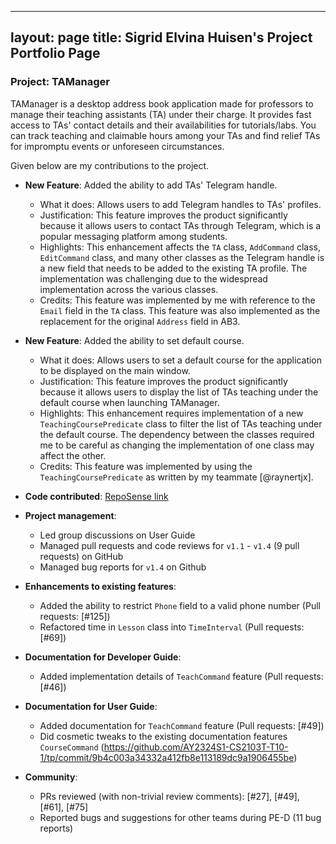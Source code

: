 
---
layout: page
title: Sigrid Elvina Huisen's Project Portfolio Page
---

### Project: TAManager

TAManager is a desktop address book application made for professors to manage their teaching assistants (TA) under their charge. 
It provides fast access to TAs' contact details and their availabilities for tutorials/labs. 
You can track teaching and claimable hours among your TAs and find relief TAs for impromptu events or unforeseen circumstances.

Given below are my contributions to the project.

* **New Feature**: Added the ability to add TAs' Telegram handle.
  * What it does: Allows users to add Telegram handles to TAs' profiles.
  * Justification: This feature improves the product significantly because it allows users to contact TAs through Telegram, which is a popular messaging platform among students.
  * Highlights: This enhancement affects the `TA` class, `AddCommand` class, `EditCommand` class, and many other classes as the Telegram handle is a new field that needs to be added to the existing TA profile. 
  The implementation was challenging due to the widespread implementation across the various classes.
  * Credits: This feature was implemented by me with reference to the `Email` field in the `TA` class. This feature was also implemented as the replacement for the original `Address` field in AB3.

* **New Feature**: Added the ability to set default course.
  * What it does: Allows users to set a default course for the application to be displayed on the main window.
  * Justification: This feature improves the product significantly because it allows users to display the list of TAs teaching under the default course when launching TAManager.
  * Highlights: This enhancement requires implementation of a new `TeachingCoursePredicate` class to filter the list of TAs teaching under the default course.
    The dependency between the classes required me to be careful as changing the implementation of one class may affect the other.
  * Credits: This feature was implemented by using the `TeachingCoursePredicate` as written by my teammate [@raynertjx].

* **Code contributed**: [RepoSense link](https://nus-cs2103-ay2324s1.github.io/tp-dashboard/?search=itssisi&breakdown=true)

* **Project management**:
  * Led group discussions on User Guide
  * Managed pull requests and code reviews for `v1.1` - `v1.4` (9 pull requests) on GitHub
  * Managed bug reports for `v1.4` on Github

* **Enhancements to existing features**:
  * Added the ability to restrict `Phone` field to a valid phone number (Pull requests: [\#125])
  * Refactored time in `Lesson` class into `TimeInterval` (Pull requests: [\#69])

* **Documentation for Developer Guide**:
  * Added implementation details of `TeachCommand` feature (Pull requests: [\#46])

* **Documentation for User Guide**:
  * Added documentation for `TeachCommand` feature (Pull requests: [\#49]) 
  * Did cosmetic tweaks to the existing documentation features `CourseCommand` (https://github.com/AY2324S1-CS2103T-T10-1/tp/commit/9b4c003a34332a412fb8e113189dc9a1906455be)

* **Community**:
  * PRs reviewed (with non-trivial review comments): [\#27], [\#49], [\#61], [\#75]
  * Reported bugs and suggestions for other teams during PE-D (11 bug reports)
